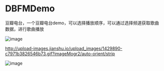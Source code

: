 # DBFMDemo
豆瓣电台，一个豆瓣电台demo，可以选择播放顺序，可以通过选择频道获取歌曲数据，进行歌曲播放

 ![image](http://gif.zhaoxi.net/images/mycache/tlrj66lakvpo8ijfurdktj0kc5_b0c79df9bc7a49703e26f6fca7be01041462453820.4261.gif?13832016-05-05%2021:10:21)

http://upload-images.jianshu.io/upload_images/1429890-c7971b3826546b73.gif?imageMogr2/auto-orient/strip

![image](http://upload-images.jianshu.io/upload_images/1429890-c7971b3826546b73.gif?imageMogr2/auto-orient/strip "豆瓣电台介绍图")

